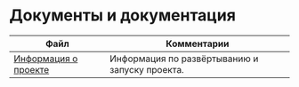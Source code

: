 # Документы и документация

| Файл                                             | Комментарии                                    |
| ------------------------------------------------ | ---------------------------------------------- |
| [Информация о проекте](https://github.com/DanielPetrow/VR-AR-MPU-PD) | Информация по развёртыванию и запуску проекта. |
